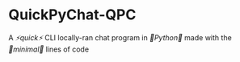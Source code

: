 # QuickPyChat-QPC
A *⚡quick⚡* CLI locally-ran chat program in *🐍Python🐍* made with the *🔹minimal🔹* lines of code
